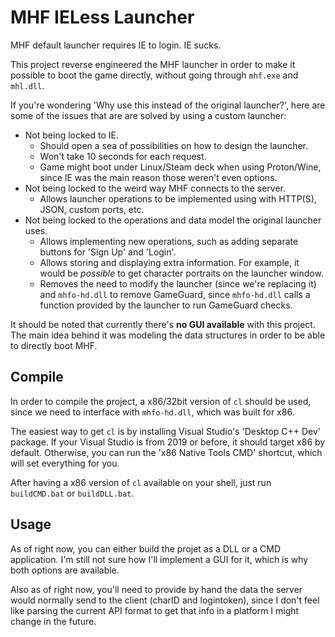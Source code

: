 # MHF IELess Launcher

MHF default launcher requires IE to login. IE sucks.

This project reverse engineered the MHF launcher in order to make it possible to boot the game directly, without going through `mhf.exe` and `mhl.dll`.

If you're wondering 'Why use this instead of the original launcher?', here are some of the issues that are are solved by using a custom launcher:

- Not being locked to IE.
  - Should open a sea of possibilities on how to design the launcher.
  - Won't take 10 seconds for each request.
  - Game might boot under Linux/Steam deck when using Proton/Wine, since IE was the main reason those weren't even options.
- Not being locked to the weird way MHF connects to the server.
  - Allows launcher operations to be implemented using with HTTP(S), JSON, custom ports, etc.
- Not being locked to the operations and data model the original launcher uses.
  - Allows implementing new operations, such as adding separate buttons for 'Sign Up' and 'Login'.
  - Allows storing and displaying extra information. For example, it would be *possible* to get character portraits on the launcher window.
  - Removes the need to modify the launcher (since we're replacing it) and `mhfo-hd.dll` to remove GameGuard, since `mhfo-hd.dll` calls a function provided by the launcher to run GameGuard checks.

It should be noted that currently there's **no GUI available** with this project. The main idea behind it was modeling the data structures in order to be able to directly boot MHF.

## Compile

In order to compile the project, a x86/32bit version of `cl` should be used, since we need to interface with `mhfo-hd.dll`, which was built for x86.

The easiest way to get `cl` is by installing Visual Studio's 'Desktop C++ Dev' package.
If your Visual Studio is from 2019 or before, it should target x86 by default.
Otherwise, you can run the 'x86 Native Tools CMD' shortcut, which will set everything for you.

After having a x86 version of `cl` available on your shell, just run `buildCMD.bat` or `buildDLL.bat`.

## Usage

As of right now, you can either build the projet as a DLL or a CMD application. I'm still not sure how I'll implement a GUI for it, which is why both options are available.

Also as of right now, you'll need to provide by hand the data the server would normally send to the client (charID and logintoken), since I don't feel like parsing the current API format to get that info in a platform I might change in the future.

